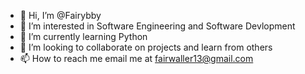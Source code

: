 - 👋 Hi, I’m @Fairybby
- 👀 I’m interested in Software Engineering and Software Devlopment
- 🌱 I’m currently learning Python
- 💞️ I’m looking to collaborate on projects and learn from others
- 📫 How to reach me email me at fairwaller13@gmail.com

<!---
Fairybby/Fairybby is a ✨ special ✨ repository because its `README.md` (this file) appears on your GitHub profile.
You can click the Preview link to take a look at your changes.
--->
